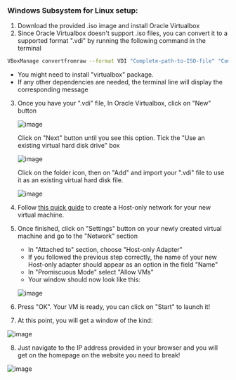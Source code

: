 ### Windows Subsystem for Linux setup:
1) Download the provided .iso image and install Oracle Virtualbox
2) Since Oracle Virtualbox doesn't support .iso files, you can convert it to a supported format ".vdi" by running the following command in the terminal
  ``` Bash
  VBoxManage convertfromraw --format VDI "Complete-path-to-ISO-file" "Complete-path-to-VDI-file"
  
  ```
  
   - You might need to install "virtualbox" package.
   - If any other dependencies are needed, the terminal line will display the corresponding message

3) Once you have your ".vdi" file, In Oracle Virtualbox, click on "New" button 

    ![image](https://user-images.githubusercontent.com/36443074/144894861-8aa3047b-4035-41b9-9a4f-d4d52dfbf540.png)
    
   Click on "Next" button until you see this option. Tick the "Use an existing virtual hard disk drive" box
   
    ![image](https://user-images.githubusercontent.com/36443074/144894672-c036331c-0928-4510-8935-540d7ed4f02b.png)
  
   Click on the folder icon, then on "Add" and import your ".vdi" file to use it as an existing virtual hard disk file.
   
    ![image](https://user-images.githubusercontent.com/36443074/144896447-67af070d-33a1-4301-9316-abbf18f3105f.png)
    
4) Follow [this quick guide](https://condor.depaul.edu/glancast/443class/docs/vbox_host-only_setup.html) to create a Host-only network for your new virtual machine.
5) Once finished, click on "Settings" button on your newly created virtual machine and go to the "Network" section
   - In "Attached to" section, choose "Host-only Adapter"
   - If you followed the previous step correctly, the name of your new Host-only adapter should appear as an option in the field "Name"
   - In "Promiscuous Mode" select "Allow VMs"
   - Your window should now look like this:
  
    ![image](https://user-images.githubusercontent.com/36443074/144899986-414d24a7-ff5a-4fa4-9944-a36c13fc90b6.png)
  
 6) Press "OK". Your VM is ready, you can click on "Start" to launch it!
 7) At this point, you will get a window of the kind:
 
   ![image](https://user-images.githubusercontent.com/36443074/144900250-832d2b3d-66c0-44e1-9c98-e46784ff71a2.png)
 
 8) Just navigate to the IP address provided in your browser and you will get on the homepage on the website you need to break!

  ![image](https://user-images.githubusercontent.com/36443074/144901055-b982704c-300e-4513-b2fb-d5684fa11da7.png)
